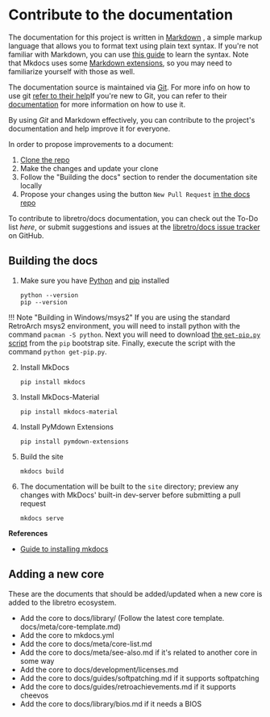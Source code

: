 # Contribute to the documentation

The documentation for this project is written in [Markdown](https://en.wikipedia.org/wiki/Markdown) , a simple markup language that allows you to format text using plain text syntax. If you're not familiar with Markdown, you can use [this guide](https://guides.github.com/features/mastering-markdown/) to learn the syntax. Note that Mkdocs uses some [Markdown extensions](http://www.mkdocs.org/user-guide/writing-your-docs/#markdown-extensions), so you may need to familiarize yourself with those as well.


The documentation source is maintained via [Git](https://en.wikipedia.org/wiki/Git). For more info on how to use git [refer to their help](https://help.github.com/)If you're new to Git, you can refer to their [documentation](https://help.github.com/) for more information on how to use it.

By using *Git* and Markdown effectively, you can contribute to the project's documentation and help improve it for everyone.

In order to propose improvements to a document:

1. [Clone the repo](https://github.com/libretro/docs)
2. Make the changes and update your clone
3. Follow the "Building the docs" section to render the documentation site locally
4. Propose your changes using the button `New Pull Request` [in the docs repo](https://github.com/libretro/docs)

To contribute to libretro/docs documentation, you can check out the To-Do list *here*, or submit suggestions and issues at the [libretro/docs issue tracker](https://github.com/libretro/docs/issues) on GitHub.
## Building the docs

1. Make sure you have [Python](https://www.python.org/) and [pip](https://pip.pypa.io) installed
    ```
    python --version
    pip --version
    ```

!!! Note "Building in Windows/msys2"
    If you are using the standard RetroArch msys2 environment, you will need to install python with the command `pacman -S python`. Next you will need to download [the `get-pip.py` script](https://bootstrap.pypa.io/get-pip.py) from the `pip` bootstrap site. Finally, execute the script with the command `python get-pip.py`.

2. Install MkDocs
    ```
    pip install mkdocs
    ```

3. Install MkDocs-Material
    ```
    pip install mkdocs-material
    ```

4. Install PyMdown Extensions
    ```
    pip install pymdown-extensions
    ```

5. Build the site
    ```
    mkdocs build
    ```

6. The documentation will be built to the `site` directory; preview any changes with MkDocs' built-in dev-server before submitting a pull request
    ```
    mkdocs serve
    ```

**References**

  - [Guide to installing mkdocs ](https://www.mkdocs.org/#installation)


## Adding a new core

These are the documents that should be added/updated when a new core is added to the libretro ecosystem.

- Add the core to docs/library/ (Follow the latest core template. docs/meta/core-template.md)
- Add the core to mkdocs.yml
- Add the core to docs/meta/core-list.md
- Add the core to docs/meta/see-also.md if it's related to another core in some way
- Add the core to docs/development/licenses.md
- Add the core to docs/guides/softpatching.md if it supports softpatching
- Add the core to docs/guides/retroachievements.md if it supports cheevos
- Add the core to docs/library/bios.md if it needs a BIOS
